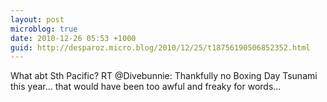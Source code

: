 ```yaml
---
layout: post
microblog: true
date: 2010-12-26 05:53 +1000
guid: http://desparoz.micro.blog/2010/12/25/t18756190506852352.html
---
```

What abt Sth Pacific? RT @Divebunnie: Thankfully no Boxing Day Tsunami this year... that would have been too awful and freaky for words...
